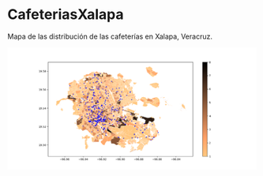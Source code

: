 # CafeteriasXalapa
Mapa de las distribución de las cafeterías en Xalapa, Veracruz.


<p align="center">
  <img src="./Figure_3.png">
</p>
